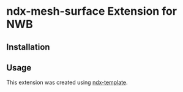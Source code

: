 # ndx-mesh-surface Extension for NWB

## Installation


## Usage



This extension was created using [ndx-template](https://github.com/nwb-extensions/ndx-template).
